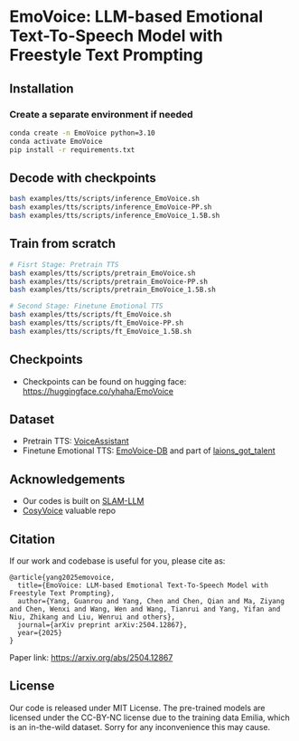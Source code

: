 # EmoVoice: LLM-based Emotional Text-To-Speech Model with Freestyle Text Prompting

## Installation

### Create a separate environment if needed

```bash
conda create -n EmoVoice python=3.10
conda activate EmoVoice
pip install -r requirements.txt
```
## Decode with checkpoints
```bash
bash examples/tts/scripts/inference_EmoVoice.sh
bash examples/tts/scripts/inference_EmoVoice-PP.sh
bash examples/tts/scripts/inference_EmoVoice_1.5B.sh
```
## Train from scratch
```bash
# Fisrt Stage: Pretrain TTS
bash examples/tts/scripts/pretrain_EmoVoice.sh
bash examples/tts/scripts/pretrain_EmoVoice-PP.sh
bash examples/tts/scripts/pretrain_EmoVoice_1.5B.sh

# Second Stage: Finetune Emotional TTS
bash examples/tts/scripts/ft_EmoVoice.sh
bash examples/tts/scripts/ft_EmoVoice-PP.sh
bash examples/tts/scripts/ft_EmoVoice_1.5B.sh
```

## Checkpoints
- Checkpoints can be found on hugging face: https://huggingface.co/yhaha/EmoVoice
<!-- [EmoVoice](https://drive.google.com/file/d/1WLVshIIaAXtP0wrRPd7KUeomuNIwWL96/view?usp=sharing)  
[EmoVoice-PP](https://drive.google.com/file/d/1NSDW8dsxXMdwPeoOdmAyiK3ueLgnePnN/view?usp=sharing) -->

## Dataset

- Pretrain TTS: [VoiceAssistant](https://huggingface.co/datasets/worstchan/VoiceAssistant-400K-SLAM-Omni)
- Finetune Emotional TTS: [EmoVoice-DB](https://huggingface.co/datasets/yhaha/EmoVoice-DB) and part of [laions_got_talent](https://huggingface.co/datasets/laion/laions_got_talent)


## Acknowledgements
- Our codes is built on [SLAM-LLM](https://github.com/X-LANCE/SLAM-LLM)
- [CosyVoice](https://github.com/FunAudioLLM/CosyVoice) valuable repo

<!-- ## [Paper](https://arxiv.org/abs/2504.12867); [Demo Page](https://yanghaha0908.github.io/EmoVoice/);  -->

## Citation
If our work and codebase is useful for you, please cite as:
```
@article{yang2025emovoice,
  title={EmoVoice: LLM-based Emotional Text-To-Speech Model with Freestyle Text Prompting},
  author={Yang, Guanrou and Yang, Chen and Chen, Qian and Ma, Ziyang and Chen, Wenxi and Wang, Wen and Wang, Tianrui and Yang, Yifan and Niu, Zhikang and Liu, Wenrui and others},
  journal={arXiv preprint arXiv:2504.12867},
  year={2025}
}
```
Paper link: https://arxiv.org/abs/2504.12867
## License

Our code is released under MIT License. The pre-trained models are licensed under the CC-BY-NC license due to the training data Emilia, which is an in-the-wild dataset. Sorry for any inconvenience this may cause.


